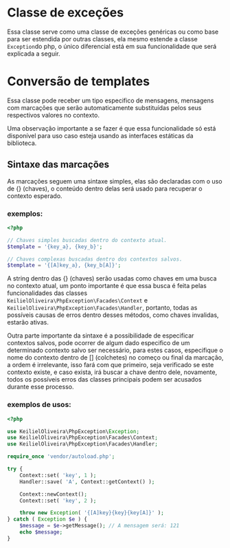 # Classe de exceções

Essa classe serve como uma classe de exceções genéricas ou como base para ser estendida por outras classes, ela mesmo estende a classe ```Exception```do php, o único diferencial está em sua funcionalidade que será explicada a seguir.

# Conversão de templates

Essa classe pode receber um tipo especifico de mensagens, mensagens com marcações que serão automaticamente substituídas pelos seus respectivos valores no contexto.

Uma observação importante a se fazer é que essa funcionalidade só está disponível para uso caso esteja usando as interfaces estáticas da biblioteca.

## Sintaxe das marcações

As marcações seguem uma sintaxe simples, elas são declaradas com o uso de {} (chaves), o conteúdo dentro delas será usado para recuperar o contexto esperado.

### exemplos:

```php
<?php

// Chaves simples buscadas dentro do contexto atual.
$template = '{key_a}, {key_b}';

// Chaves complexas buscadas dentro dos contextos salvos.
$template = '{[A]key_a}, {key_b[A]}';

```

A string dentro das {} (chaves) serão usadas como chaves em uma busca no contexto atual, um ponto importante é que essa busca é feita pelas funcionalidades das classes ```KeilielOliveira\PhpException\Facades\Context``` e ```KeilielOliveira\PhpException\Facades\Handler```, portanto, todas as possíveis causas de erros dentro desses métodos, como chaves invalidas, estarão ativas.

Outra parte importante da sintaxe é a possibilidade de especificar contextos salvos, pode ocorrer de algum dado especifico de um determinado contexto salvo ser necessário, para estes casos, especifique o nome do contexto dentro de [] (colchetes) no começo ou final da marcação, a ordem é irrelevante, isso fará com que primeiro, seja verificado se este contexto existe, e caso exista, irá buscar a chave dentro dele, novamente, todos os possíveis erros das classes principais podem ser acusados durante esse processo.

### exemplos de usos:

```php
<?php

use KeilielOliveira\PhpException\Exception;
use KeilielOliveira\PhpException\Facades\Context;
use KeilielOliveira\PhpException\Facades\Handler;

require_once 'vendor/autoload.php';

try {
    Context::set( 'key', 1 );
    Handler::save( 'A', Context::getContext() );

    Context::newContext();
    Context::set( 'key', 2 );

    throw new Exception( '{[A]key}{key}{key[A]}' );
} catch ( Exception $e ) {
    $message = $e->getMessage(); // A mensagem será: 121
    echo $message;
}

```
